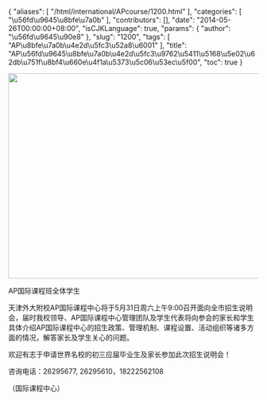 {
    "aliases": [
        "/html/international/APcourse/1200.html"
    ],
    "categories": [
        "\u56fd\u9645\u8bfe\u7a0b"
    ],
    "contributors": [],
    "date": "2014-05-26T00:00:00+08:00",
    "isCJKLanguage": true,
    "params": {
        "author": "\u56fd\u9645\u90e8"
    },
    "slug": "1200",
    "tags": [
        "AP\u8bfe\u7a0b\u4e2d\u5fc3\u52a8\u6001"
    ],
    "title": "AP\u56fd\u9645\u8bfe\u7a0b\u4e2d\u5fc3\u9762\u5411\u5168\u5e02\u62db\u751f\u8bf4\u660e\u4f1a\u5373\u5c06\u53ec\u5f00",
    "toc": true
}


<img
    src="https://cdn.tfls.online/mirror/full/98add57ebfad7b53a6bd6fd4891be5492f24b97e.jpg"
    style="display:block;margin-left:auto;margin-right:auto;"
    decoding="async"
    fetchpriority="auto"
    loading="lazy"
    height="413"
    width="600"
/>




AP国际课程班全体学生






天津外大附校AP国际课程中心将于5月31日周六上午9:00召开面向全市招生说明会，届时我校领导、AP国际课程中心管理团队及学生代表将向参会的家长和学生具体介绍AP国际课程中心的招生政策、管理机制、课程设置、活动组织等诸多方面的情况，解答家长及学生关心的问题。




欢迎有志于申请世界名校的初三应届毕业生及家长参加此次招生说明会！




咨询电话：26295677, 26295610，18222562108




（国际课程中心）



  




